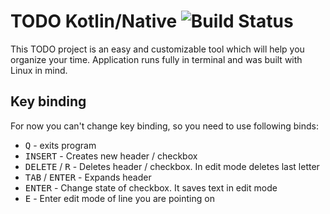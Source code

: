 # TODO Kotlin/Native ![Build Status](https://travis-ci.org/twbs/bootstrap-rubygem.svg?branch=master)
This TODO project is an easy and customizable tool which will help you organize your time. Application runs fully in terminal and was built with Linux in mind.

## Key binding
For now you can't change key binding, so you need to use following binds:
* <kbd>Q</kbd> - exits program
* <kbd>INSERT</kbd> - Creates new header / checkbox
* <kbd>DELETE</kbd> / <kbd>R</kbd> - Deletes header / checkbox. In edit mode deletes last letter
* <kbd>TAB</kbd> / <kbd>ENTER</kbd> - Expands header
* <kbd>ENTER</kbd> - Change state of checkbox. It saves text in edit mode
* <kbd>E</kbd> - Enter edit mode of line you are pointing on
